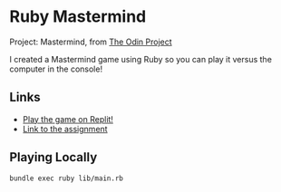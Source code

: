 # Ruby Mastermind
Project: Mastermind, from [The Odin Project](https://www.theodinproject.com/about)

I created a Mastermind game using Ruby so you can play it versus the computer in the console!

## Links
- [Play the game on Replit!](https://replit.com/@morfenza/rubyMastermind?v=1)
- [Link to the assignment](https://www.theodinproject.com/lessons/ruby-mastermind)

## Playing Locally
```console
bundle exec ruby lib/main.rb
```